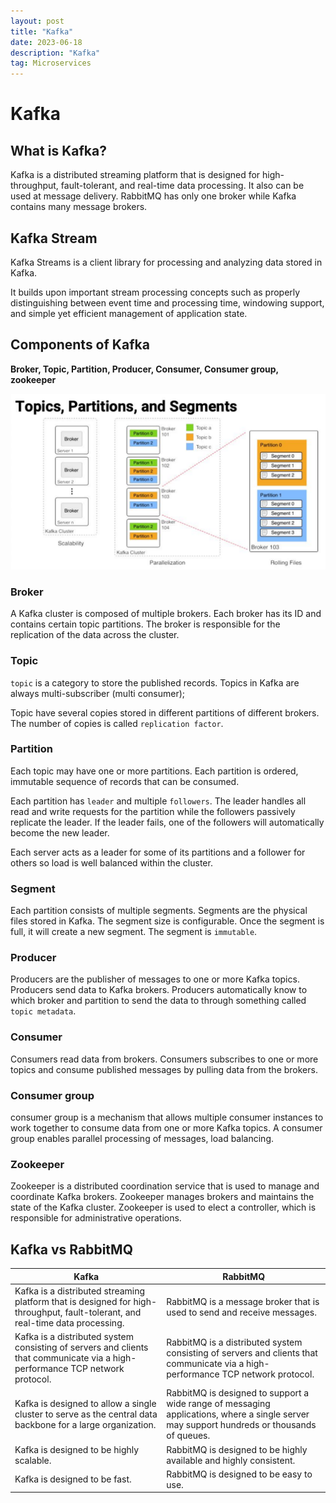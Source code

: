 ```yaml
---
layout: post
title: "Kafka"
date: 2023-06-18
description: "Kafka"
tag: Microservices
---
```


# Kafka

## What is Kafka?

Kafka is a distributed streaming platform that is designed for high-throughput, fault-tolerant, and real-time data processing. It also can be used at message delivery. RabbitMQ has only one broker while Kafka contains many message brokers.

## Kafka Stream

Kafka Streams is a client library for processing and analyzing data stored in Kafka.

It builds upon important stream processing concepts such as properly distinguishing between event time and processing time, windowing support, and simple yet efficient management of application state.

## Components of Kafka

**Broker, Topic, Partition, Producer, Consumer, Consumer group, zookeeper**

<img src = "/images/Full-Stack/Microservices/kafka.png">

### Broker

A Kafka cluster is composed of multiple brokers. Each broker has its ID and contains certain topic partitions. The broker is responsible for the replication of the data across the cluster.

### Topic

`topic` is a category to store the published records. Topics in Kafka are always multi-subscriber (multi consumer);

Topic have several copies stored in different partitions of different brokers. The number of copies is called `replication factor`.

### Partition

Each topic may have one or more partitions. Each partition is ordered, immutable sequence of records that can be consumed.

Each partition has `leader` and multiple `followers`. The leader handles all read and write requests for the partition while the followers passively replicate the leader. If the leader fails, one of the followers will automatically become the new leader.

Each server acts as a leader for some of its partitions and a follower for others so load is well balanced within the cluster.

### Segment

Each partition consists of multiple segments. Segments are the physical files stored in Kafka. The segment size is configurable. Once the segment is full, it will create a new segment. The segment is `immutable`.

### Producer

Producers are the publisher of messages to one or more Kafka topics. Producers send data to Kafka brokers. Producers automatically know to which broker and partition to send the data to through something called `topic metadata`.

### Consumer

Consumers read data from brokers. Consumers subscribes to one or more topics and consume published messages by pulling data from the brokers.

### Consumer group

consumer group is a mechanism that allows multiple consumer instances to work together to consume data from one or more Kafka topics. A consumer group enables parallel processing of messages, load balancing.

### Zookeeper

Zookeeper is a distributed coordination service that is used to manage and coordinate Kafka brokers. Zookeeper manages brokers and maintains the state of the Kafka cluster. Zookeeper is used to elect a controller, which is responsible for administrative operations.

## Kafka vs RabbitMQ

| Kafka                                                                                                                          | RabbitMQ                                                                                                                                   |
| ------------------------------------------------------------------------------------------------------------------------------ | ------------------------------------------------------------------------------------------------------------------------------------------ |
| Kafka is a distributed streaming platform that is designed for high-throughput, fault-tolerant, and real-time data processing. | RabbitMQ is a message broker that is used to send and receive messages.                                                                    |
| Kafka is a distributed system consisting of servers and clients that communicate via a high-performance TCP network protocol.  | RabbitMQ is a distributed system consisting of servers and clients that communicate via a high-performance TCP network protocol.           |
| Kafka is designed to allow a single cluster to serve as the central data backbone for a large organization.                    | RabbitMQ is designed to support a wide range of messaging applications, where a single server may support hundreds or thousands of queues. |
| Kafka is designed to be highly scalable.                                                                                       | RabbitMQ is designed to be highly available and highly consistent.                                                                         |
| Kafka is designed to be fast.                                                                                                  | RabbitMQ is designed to be easy to use.                                                                                                    |
